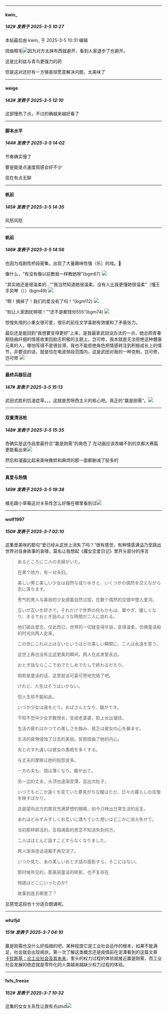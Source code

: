 ﻿
*****

####  kwin_  
##### 142#       发表于 2025-3-5 10:27

 本帖最后由 kwin_ 于 2025-3-5 10:31 编辑 

扭曲橙毛<img src="https://static.saraba1st.com/image/smiley/face2017/037.png" referrerpolicy="no-referrer">因为对方太抹布西就避开，看到人家退步了也避开。

这是比利兹与青鸟更强力的药

但是这对还好有一方够直球愿意解决问题，太美味了


*****

####  weige  
##### 143#       发表于 2025-3-5 12:10

这部慢热了点，不过的确越来越好看了


*****

####  脚本水平  
##### 144#       发表于 2025-3-5 14:02

节奏确实慢了 

要是能提点速度观感会好不少

现在有点无聊


*****

####  帆前  
##### 145#       发表于 2025-3-5 14:35

风怒风怒


*****

####  帆前  
##### 146#       发表于 2025-3-5 14:56

也因为戏剧性桥段密集，出现了大量趣味性强（乐）的戏。🦒

像什么，“有没有像以前教我一样教她呀”(bgm67)
<img src="https://p.sda1.dev/22/fe9516b1351450a33e8fa900f492dce9/Screenshot_20250305_120535_tv.danmaku.bili.jpg" referrerpolicy="no-referrer">

“其实她还是很温柔的…”“我当然知道她很温柔，没有人比我更懂她很温柔”（懂王手风琴（））(bgm49)
<img src="https://p.sda1.dev/22/9017fb72e11188c358edd306e9008f1e/Screenshot_20250305_123432_tv.danmaku.bili.jpg" referrerpolicy="no-referrer">

“啊！搞掉了！我们的爱没有了吗！”(bgm112)
<img src="https://p.sda1.dev/22/4a7c5cf90c3368741b5f2cd81134a090/Screenshot_20250305_123535_tv.danmaku.bili.jpg" referrerpolicy="no-referrer">

“别让人家困扰啊喂！”“还不是都怪你555”(bgm74)
<img src="https://p.sda1.dev/22/87cf36ac16c8b8bae1dec2810c957d3f/Screenshot_20250305_123929_tv.danmaku.bili.jpg" referrerpolicy="no-referrer">

惊惶失措的小重女很可爱，很乐的前任文学喜剧有效缓和了矛盾张力。

最后还是能回到“我想要变得更好”上来，是我最拿武田没办法的一点，她总把青春期扭曲纤细的情感收束回励志积极的主题上。岂可修，我本就是无法拒绝这种健康元素的人，哪怕写得不是很丝滑，我也不能拒绝角色把情感转注到积极成长上的情节，非要说的话，就是恰在电波频段范围内，这是武田对我的一种克制，岂可修，岂可修
<img src="https://p.sda1.dev/22/7e5715b9cba8a67d8aeccaa51e79f2fb/IMG_20250305_124430.jpg" referrerpolicy="no-referrer">


*****

####  最终兵器狂战  
##### 147#       发表于 2025-3-5 15:13

武田式胜利饥渴症草。。。这就是苦呀西主义的核心吧。真正的“赢是刚需”。<img src="https://static.saraba1st.com/image/smiley/face2017/066.png" referrerpolicy="no-referrer">


*****

####  双重清洁枪  
##### 148#       发表于 2025-3-5 15:35

杏确实是这作品里最符合“赢是刚需”的角色了 在动画应该改编不到的京都大赛篇更能看出来<img src="https://static.saraba1st.com/image/smiley/face2017/067.png" referrerpolicy="no-referrer">

然后和漫画比起来美咲撒娇和麻烦的那一面都删减了挺多的


*****

####  真爱与热情  
##### 149#       发表于 2025-3-5 19:38

橘毛跟小草莓这对关系性怎么好像在哪里看到过<img src="https://static.saraba1st.com/image/smiley/face2017/067.png" referrerpolicy="no-referrer">


*****

####  wolf1997  
##### 150#       发表于 2025-3-7 02:10

这集里美咲的那句“爱已经从这世上消失了吗？”很有感觉，有种情感满溢乃至跳出世界对自身故事的哀嚎，莫名让我想起《魔女恋爱日记》里开头部分的序言

 <blockquote>あるところに二人の夫婦がいた。

在某个地方，有一对夫妇。

美しい男と美しい少女は自然な成りゆきと、いくつかの偶然を交えながら恋に落ちます。

秀气的男人与美丽的少女顺着自然过程，在数个偶然的交错中堕入爱河。

互いが互いを好きで。それだけで世界の何もかもは、華やぎ、優しくなり、まるでおとぎ話のような時間が二人に訪れる。

他们彼此爱恋，仅此而已，世界的一切就变得华丽，变得温柔，仿佛童话般的时光向两人走来。

この世にこれ以上はないというほどの美しい瞬間に、二人は永遠を誓う。

这世上再也没有比这更美的瞬间，两人在此发誓永远。

おとぎ話ならここでめでたしめでたしで終わるだろう。

倘若是童话的话，这里就该可喜可贺地完结了吧。

けれど、人生はそうはいかない。

但人生却不能如此。

いつか少女は歳をとり。おばさんとなり、皺ができ。

不知不觉中少女岁数增长，变成老婆婆，脸上长出皱纹。

生活の疲れはかつての美しさを蝕み、貧乏は彼女の心を僻ませ。

生活的疲倦侵蚀了过去的美丽，贫困扭曲了她的内心。

夫とのすれ違いは彼女の愚痴を多くする。

与丈夫的摩擦让她的抱怨变多。

一方の夫も、頭は薄くなり。腹が出て。

另一边的丈夫，头顶也逐渐变薄，显出大肚子。

いつでもどこか遠くを見ていた夢見がちな瞳はただ、日々の暮らしの往復を映すばかり。

总是望向远方的那双充满梦想的眼睛，如今只映出日常生活的反复。

あれほどみずみずしくお互いに満ちていた想いはどこかに消え失せて。

当初那样鲜活的，互相满盈的思念不知消失到何方。

二人はほとんど話すことすらなくなりました。

两人渐渐连话语都不再交流了。

いつか見た、あの美しいおとぎ話の面影すら、そこにはない。

那时候所见的，那美丽童话的碎影，也不复存在

物語はどこにいったのか?

故事到底去哪里了？</blockquote>总感觉这段也十分适合朗诵呢。


*****

####  whzfjd  
##### 151#       发表于 2025-3-7 04:10

赢是刚需也没什么好指摘的吧，某种程度它是工业社会运作的根本，如果不能满足，社会就会出现病状。第一次了解这类概念还是疫情前在泥潭看到的这篇文章 [卡钦斯基：论工业社会及其未来](https://kyle.ai/blog/6979.html)，里头的权力过程的体验就接近赢是刚需，而工业社会发展的绝症就是零件化的人类越来越缺少权力过程的体验。


*****

####  fsfs_freeze  
##### 152#       发表于 2025-3-7 10:32

这集的女女关系性让我有点ptsd<img src="https://static.saraba1st.com/image/smiley/face2017/067.png" referrerpolicy="no-referrer">

